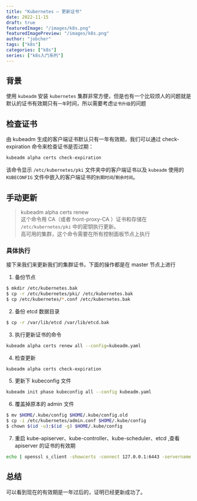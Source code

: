 ```yaml
---
title: "Kubernetes — 更新证书"
date: 2022-11-15
draft: true
featuredImage: "/images/k8s.png"
featuredImagePreview: "/images/k8s.png"
author: "jobcher"
tags: ["k8s"]
categories: ["k8s"]
series: ["k8s入门系列"]
---
```


## 背景

使用 `kubeadm` 安装 `kubernetes` 集群非常方便，但是也有一个比较烦人的问题就是默认的证书有效期只有`一年`时间，所以需要考虑`证书升级`的问题

## 检查证书

由 kubeadm 生成的客户端证书默认只有一年有效期，我们可以通过 check-expiration 命令来检查证书是否过期：

```sh
kubeadm alpha certs check-expiration
```

该命令显示 `/etc/kubernetes/pki` 文件夹中的客户端证书以及 `kubeadm` 使用的 `KUBECONFIG` 文件中嵌入的客户端证书的`到期时间`/`剩余时间`。

## 手动更新

> kubeadm alpha certs renew  
> 这个命令用 CA（或者 front-proxy-CA ）证书和存储在 `/etc/kubernetes/pki` 中的密钥执行更新。  
> 高可用的集群，这个命令需要在所有控制面板节点上执行

### 具体执行

接下来我们来更新我们的集群证书，下面的操作都是在 master 节点上进行

1. 备份节点

```sh
$ mkdir /etc/kubernetes.bak
$ cp -r /etc/kubernetes/pki/ /etc/kubernetes.bak
$ cp /etc/kubernetes/*.conf /etc/kubernetes.bak
```

2. 备份 etcd 数据目录

```sh
$ cp -r /var/lib/etcd /var/lib/etcd.bak
```

3. 执行更新证书的命令

```sh
kubeadm alpha certs renew all --config=kubeadm.yaml
```

4. 检查更新

```sh
kubeadm alpha certs check-expiration
```

5. 更新下 kubeconfig 文件

```sh
kubeadm init phase kubeconfig all --config kubeadm.yaml
```

6. 覆盖掉原本的 admin 文件

```sh
$ mv $HOME/.kube/config $HOME/.kube/config.old
$ cp -i /etc/kubernetes/admin.conf $HOME/.kube/config
$ chown $(id -u):$(id -g) $HOME/.kube/config
```

7. 重启 kube-apiserver、kube-controller、kube-scheduler、etcd ,查看 apiserver 的证书的有效期

```sh
echo | openssl s_client -showcerts -connect 127.0.0.1:6443 -servername api 2>/dev/null | openssl x509 -noout -enddate
```

## 总结

可以看到现在的有效期是一年过后的，证明已经更新成功了。
